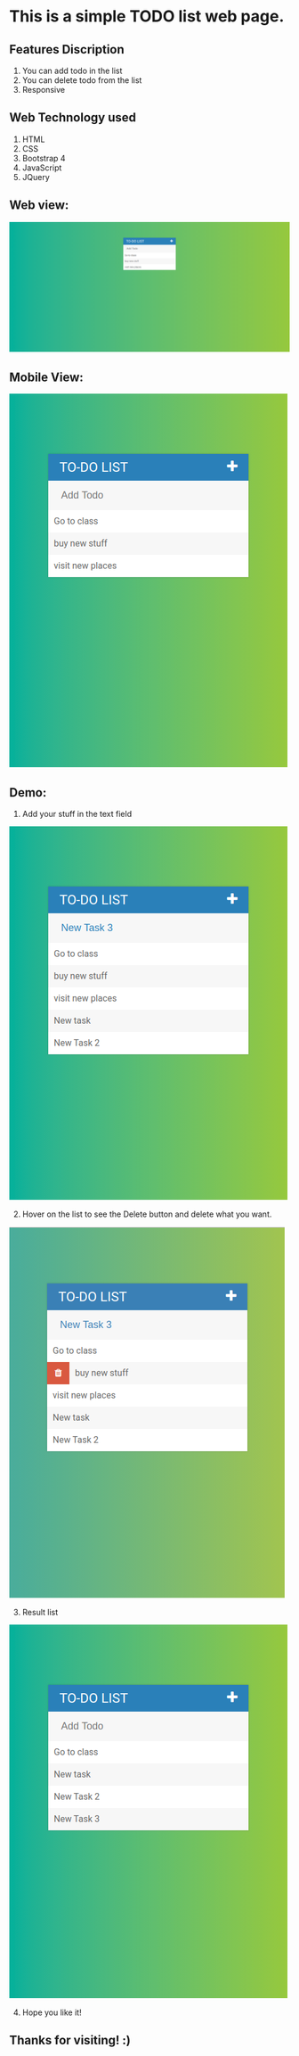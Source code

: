 # This is a simple TODO list web page.
## Features Discription
1. You can add todo in the list
2. You can delete todo from the list
3. Responsive

## Web Technology used
1. HTML 
2. CSS
3. Bootstrap 4
4. JavaScript
5. JQuery

## Web view:
![alt text](https://github.com/AdminAbhi/Web-dev-mini-Projects/blob/master/jQuery-To-Do-List/screenshots/Web-view.png?raw=true)

## Mobile View:
![alt text](https://github.com/AdminAbhi/Web-dev-mini-Projects/blob/master/jQuery-To-Do-List/screenshots/Mob-view.png?raw=true)

## Demo:

1. Add your stuff in the text field

![alt text](https://github.com/AdminAbhi/Web-dev-mini-Projects/blob/master/jQuery-To-Do-List/screenshots/Mob-view2.png?raw=true)

2. Hover on the list to see the Delete button and delete what you want.

![alt text](https://github.com/AdminAbhi/Web-dev-mini-Projects/blob/master/jQuery-To-Do-List/screenshots/Mob-view3.png?raw=true)

3. Result list

![alt text](https://github.com/AdminAbhi/Web-dev-mini-Projects/blob/master/jQuery-To-Do-List/screenshots/Mob-view4.png?raw=true)

4. Hope you like it!

## Thanks for visiting! :)
